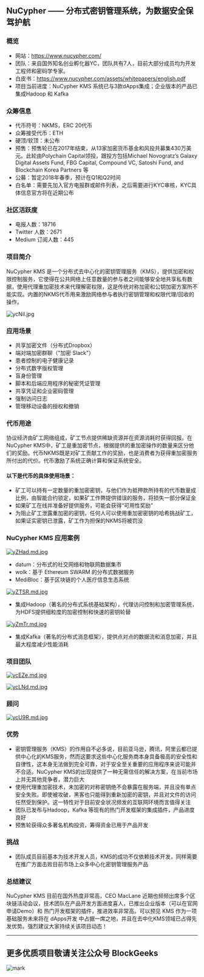 ## NuCypher —— 分布式密钥管理系统，为数据安全保驾护航

### 概览

* 网站：https://www.nucypher.com/
* 团队：来自国外知名创业孵化器YC，团队共有7人，目前大部分成员均为开发工程师和密码学专家。
* 白皮书：https://www.nucypher.com/assets/whitepapers/english.pdf
* 项目当前进度：NuCypher KMS 系统已与3款dApps集成；企业版本的产品已集成Hadoop 和 Kafka

### 众筹信息

* 代币符号：NKMS，ERC 20代币
* 众筹接受代币：ETH
* 硬顶/软顶：未公布
* 预售：预售轮已在2017年结束，从13家加密货币基金和风投共募集430万美元。此轮由Polychain Capital领投，跟投方包括Michael Novogratz’s Galaxy Digital Assets Fund, FBG Capital, Compound VC, Satoshi Fund, and Blockchain Korea Partners 等
* 公募：暂定2018年春季，预计在Q1和Q2时间
* 白名单：需要先加入官方电报群或邮件列表，之后需要进行KYC审核，KYC具体信息官方将在近期公布

### 社区活跃度

* 电报人数：18716
* Twitter 人数：2671
* Medium 订阅人数：445

### 项目简介

NuCypher  KMS 是一个分布式去中心化的密钥管理服务（KMS），提供加密和权限控制服务，它使得在公共网络上任意数量的参与者之间能够安全地共享私有数据，使用代理重加密技术来代理解密权限，这是传统对称加密和公钥加密方案所不能实现。内置的NKMS代币用来激励网络参与者执行密钥管理和权限代理/回收的操作。

![ycNil.jpg](https://s1.ax2x.com/2018/02/13/ycNil.jpg)

### 应用场景

* 共享加密文件（分布式Dropbox）
* 端对端加密群聊（"加密 Slack"）
* 患者控制的电子健康记录
* 分布式数字版权管理
* 盲身份管理
* 脚本和后端应用程序的秘密凭证管理
* 共享凭证和企业密码管理
* 强制访问日志
* 管理移动设备的授权和撤销

### 代币用途

协议经济由矿工网络组成，矿工节点提供稀缺资源并在资源消耗时获得回报。在NuCypher KMS中，矿工是重加密节点，根据提供的重加密操作的数量来区分他们的奖励。代币NKMS既是对矿工贡献工作的奖励，也是消费者为获得重加密服务所付出的代价。代币激励了系统正确计算和保证系统安全。

#### 以下是代币的具体使用场景：

* 矿工可以持有一定数量的重加密密钥，与他们作为抵押款所持有的代币数量成比例，由智能合约锁定，如果矿工作弊提供错误的服务，将损失一部分保证金
* 如果矿工在线并准备好提供服务，可能会获得“可用性奖励”
* 为阻止矿工泄露重加密的密钥，任何人可以使用重加密密钥的哈希挑战矿工，如果证实密钥已泄露，矿工作为担保的NKMS将被罚没

### NuCypher KMS 应用案例

[![yZHad.md.jpg](https://s1.ax2x.com/2018/02/12/yZHad.md.jpg)](https://simimg.com/i/yZHad)

* datum：分布式的社交网络和物联网数据集市
* wolk：基于 Ethereum SWARM 的分布式数据服务
* MediBloc：基于区块链的个人医疗信息生态系统

[![yZTSR.md.jpg](https://s1.ax2x.com/2018/02/12/yZTSR.md.jpg)](https://simimg.com/i/yZTSR)

* 集成Hadoop（著名的分布式系统基础架构），代理访问控制和加密管理系统，为HDFS提供细粒度的加密控制和快速的密钥轮替

[![yZmTr.md.jpg](https://s1.ax2x.com/2018/02/12/yZmTr.md.jpg)](https://simimg.com/i/yZmTr)

* 集成Kafka（著名的分布式消息框架），提供点对点的数据流和消息加密，并且最大程度减少性能消耗

### 项目团队

[![ycEZe.md.jpg](https://s1.ax2x.com/2018/02/13/ycEZe.md.jpg)](https://simimg.com/i/ycEZe)

[![ycLNd.md.jpg](https://s1.ax2x.com/2018/02/13/ycLNd.md.jpg)](https://simimg.com/i/ycLNd)

### 顾问

[![ycU9R.md.jpg](https://s1.ax2x.com/2018/02/13/ycU9R.md.jpg)](https://simimg.com/i/ycU9R)

### 优势

* 密钥管理服务（KMS）的作用自不必多说，目前亚马逊，腾讯，阿里云都已提供中心化的KMS服务，然而这要求这些中心化服务商本身具备极高的安全性和自律性，这本身无法做到完全可靠，对于安全至关重要的应用程序来说可能并不合适。NuCypher KMS的出现提供了一种无需信任的解决方案，在当前市场上并无其他竞争者，潜力巨大
* 使用代理重加密技术，未加密的对称密钥绝不会暴露在服务端，并且没有单点安全失败。即使被攻破，黑客也只能得到重新加密的密钥，并且对文件的访问任然受到保护。这一特性对于目前安全状况频发的互联网环境而言值得关注
* 团队已发布与Hadoop，Kafka 等现有的热门开发框架的集成插件，产品进度良好
* 预售轮获得众多著名机构投资，筹得资金已用于产品开发

### 挑战

* 团队成员目前基本为技术开发人员，KMS的成功不仅依赖技术开发，同样需要在推广方面击败目前市场上众多中心化密钥管理服务产品

### 总结建议

NuCypher KMS 目前在国外热度非常高，CEO MacLane 近期也频频出席多个区块链活动会议，技术团队在产品开发方面进度喜人，已推出企业版本（可以在官网申请Demo）和 热门开发框架的插件，推进效率非常高。可以预见 KMS 作为一项基础服务未来将在 dApps开发 中占据一席之地，并且在去中化KMS领域已占得先发优势。强烈建议大家持续关该项目动态！

***

## 更多优质项目敬请关注公众号 BlockGeeks

![mark](http://p1z55pj7o.bkt.clouddn.com/ico/180103/2dIdaf1Bjf.jpg)